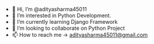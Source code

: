 - 👋 Hi, I’m @adityasharma45011
- 👀 I’m interested in Python Development.
- 🌱 I’m currently learning Django Framework
- 💞️ I’m looking to collaborate on Python Project
- 📫 How to reach me -> adityasharma45011@gmail.com

<!---
adityasharma45011/adityasharma45011 is a ✨ special ✨ repository because its `README.md` (this file) appears on your GitHub profile.
You can click the Preview link to take a look at your changes.
--->

